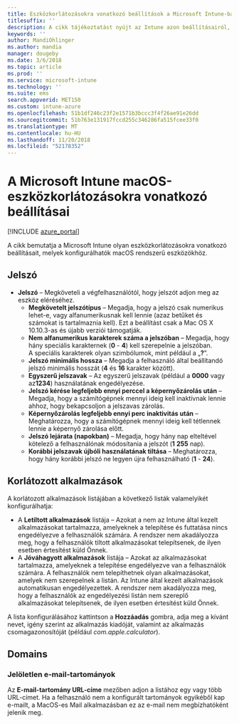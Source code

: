 ```yaml
---
title: Eszközkorlátozásokra vonatkozó beállítások a Microsoft Intune-ban macOS esetén
titlesuffix: ''
description: A cikk tájékoztatást nyújt az Intune azon beállításairól, amelyekkel szabályozhatók az eszközbeállítások, illetve a funkciók köre a macOS rendszerű eszközökön.
keywords: ''
author: MandiOhlinger
ms.author: mandia
manager: dougeby
ms.date: 3/6/2018
ms.topic: article
ms.prod: ''
ms.service: microsoft-intune
ms.technology: ''
ms.suite: ems
search.appverid: MET150
ms.custom: intune-azure
ms.openlocfilehash: 51b1df246c23f2e1571b3bccc3f4f26ae91e26dd
ms.sourcegitcommit: 51b763e131917fccd255c346286fa515fcee33f0
ms.translationtype: MT
ms.contentlocale: hu-HU
ms.lasthandoff: 11/20/2018
ms.locfileid: "52178352"
---
```

# <a name="microsoft-intune-macos-device-restriction-settings"></a>A Microsoft Intune macOS-eszközkorlátozásokra vonatkozó beállításai

[!INCLUDE [azure_portal](./includes/azure_portal.md)]

A cikk bemutatja a Microsoft Intune olyan eszközkorlátozásokra vonatkozó beállításait, melyek konfigurálhatók macOS rendszerű eszközökhöz.

## <a name="password"></a>Jelszó
-   **Jelszó** – Megköveteli a végfelhasználótól, hogy jelszót adjon meg az eszköz eléréséhez.
    -   **Megkövetelt jelszótípus** – Megadja, hogy a jelszó csak numerikus lehet-e, vagy alfanumerikusnak kell lennie (azaz betűket és számokat is tartalmaznia kell). Ezt a beállítást csak a Mac OS X 10.10.3-as és újabb verziói támogatják.
    -   **Nem alfanumerikus karakterek száma a jelszóban** – Megadja, hogy hány speciális karakternek (**0** - **4**) kell szerepelnie a jelszóban.<br>A speciális karakterek olyan szimbólumok, mint például a „**?**”.
    -   **Jelszó minimális hossza** – Megadja a felhasználó által beállítandó jelszó minimális hosszát (**4** és **16** karakter között).
    -   **Egyszerű jelszavak** – Az egyszerű jelszavak (például a **0000** vagy az**1234**) használatának engedélyezése.
    -   **Jelszó kérése legfeljebb ennyi perccel a képernyőzárolás után** – Megadja, hogy a számítógépnek mennyi ideig kell inaktívnak lennie ahhoz, hogy bekapcsoljon a jelszavas zárolás.
    -   **Képernyőzárolás legfeljebb ennyi perc inaktivitás után** – Meghatározza, hogy a számítógépnek mennyi ideig kell tétlennek lennie a képernyő zárolása előtt.
    -   **Jelszó lejárata (napokban)** – Megadja, hogy hány nap elteltével kötelező a felhasználónak módosítania a jelszót (**1** **255** nap).
    -   **Korábbi jelszavak újbóli használatának tiltása** – Meghatározza, hogy hány korábbi jelszó ne legyen újra felhasználható (**1** - **24**).

## <a name="restricted-apps"></a>Korlátozott alkalmazások

A korlátozott alkalmazások listájában a következő listák valamelyikét konfigurálhatja:

- A **Letiltott alkalmazások** listája – Azokat a nem az Intune által kezelt alkalmazásokat tartalmazza, amelyeknek a telepítése és futtatása nincs engedélyezve a felhasználók számára. A rendszer nem akadályozza meg, hogy a felhasználók tiltott alkalmazásokat telepítsenek, de ilyen esetben értesítést küld Önnek.
- A **Jóváhagyott alkalmazások** listája – Azokat az alkalmazásokat tartalmazza, amelyeknek a telepítése engedélyezve van a felhasználók számára. A felhasználók nem telepíthetnek olyan alkalmazásokat, amelyek nem szerepelnek a listán. Az Intune által kezelt alkalmazások automatikusan engedélyezettek. A rendszer nem akadályozza meg, hogy a felhasználók az engedélyezési listán nem szereplő alkalmazásokat telepítsenek, de ilyen esetben értesítést küld Önnek.

A lista konfigurálásához kattintson a **Hozzáadás** gombra, adja meg a kívánt nevet, igény szerint az alkalmazás kiadóját, valamint az alkalmazás csomagazonosítóját (például *com.apple.calculator*).

## <a name="domains"></a>Domains

### <a name="unmarked-email-domains"></a>Jelöletlen e-mail-tartományok

Az **E-mail-tartomány URL-címe** mezőben adjon a listához egy vagy több URL-címet. Ha a felhasználó nem a konfigurált tartományok egyikéből kap e-mailt, a MacOS-es Mail alkalmazásban ez az e-mail nem megbízhatóként jelenik meg.

